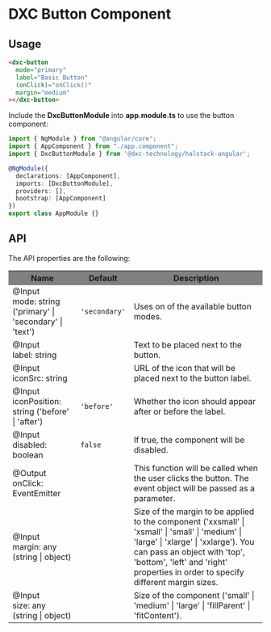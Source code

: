 # DXC Button Component

## Usage

```html
<dxc-button
  mode="primary"
  label="Basic Button"
  (onClick)="onClick()"
  margin="medium"
></dxc-button>
```

Include the **DxcButtonModule** into **app.module.ts** to use the button component:

```ts
import { NgModule } from "@angular/core";
import { AppComponent } from "./app.component";
import { DxcButtonModule } from '@dxc-technology/halstack-angular';

@NgModule({
  declarations: [AppComponent],
  imports: [DxcButtonModule],
  providers: [],
  bootstrap: [AppComponent]
})
export class AppModule {}
```

## API

The API properties are the following:

<table>
    <tr style="background-color: grey">
      <th>Name</th>
      <th>Default</th>
      <th>Description</th>
    </tr>
    <tr>
      <td>@Input<br>mode: string ('primary' | 'secondary' | 'text')</td>
      <td>
        <code>'secondary'</code>
      </td>
      <td>Uses on of the available button modes.</td>
    </tr>
    <tr>
      <td>@Input<br>label: string</td>
      <td></td>
      <td>Text to be placed next to the button.</td>
    </tr>
    <tr>
      <td>@Input<br>iconSrc: string</td>
      <td></td>
      <td>URL of the icon that will be placed next to the button label.</td>
    </tr>
    <tr>
      <td>@Input<br>iconPosition: string ('before' | 'after')</td>
      <td>
        <code>'before'</code>
      </td>
      <td>Whether the icon should appear after or before the label.</td>
    </tr>
    <tr>
      <td>@Input<br>disabled: boolean</td>
      <td>
        <code>false</code>
      </td>
      <td>If true, the component will be disabled.</td>
    </tr>
    <tr>
      <td>@Output<br>onClick: EventEmitter</td>
      <td></td>
      <td>
        This function will be called when the user clicks the button. The
        event object will be passed as a parameter.
      </td>
    </tr>
    <tr>
      <td>@Input<br>margin: any (string | object)</td>
      <td></td>
      <td>
        Size of the margin to be applied to the component ('xxsmall' |
        'xsmall' | 'small' | 'medium' | 'large' | 'xlarge' | 'xxlarge'). You
        can pass an object with 'top', 'bottom', 'left' and 'right' properties
        in order to specify different margin sizes.
      </td>
    </tr>
    <tr>
      <td>@Input<br>size: any (string | object)</td>
      <td></td>
      <td>
        Size of the component ('small' | 'medium' | 'large' | 'fillParent' |
        'fitContent').
      </td>
    </tr>
</table>